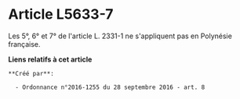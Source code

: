 # Article L5633-7

Les 5°, 6° et 7° de l'article L. 2331-1 ne s'appliquent pas en Polynésie française.

**Liens relatifs à cet article**

	**Créé par**:

	  - Ordonnance n°2016-1255 du 28 septembre 2016 - art. 8
